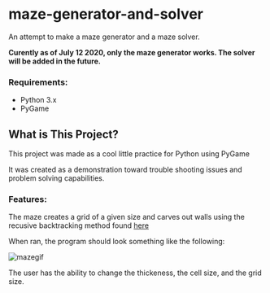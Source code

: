 # maze-generator-and-solver
An attempt to make a maze generator and a maze solver.

**Curently as of July 12 2020, only the maze generator works. The solver will be added in the future.**

### Requirements: 
- Python 3.x
- PyGame

## What is This Project?
This project was made as a cool little practice for Python using PyGame

It was created as a demonstration toward trouble shooting issues and problem solving capabilities. 

### Features:
The maze creates a grid of a given size and carves out walls using the recusive backtracking method found [here](https://en.wikipedia.org/wiki/Maze_generation_algorithm)

When ran, the program should look something like the following:

![mazegif](https://i.imgur.com/gD39pup.gif)

The user has the ability to change the thickeness, the cell size, and the grid size.